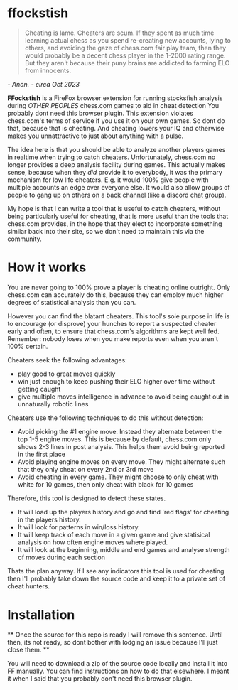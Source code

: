# ffockstish

> Cheating is lame. Cheaters are scum. If they spent as much time learning actual chess as you spend re-creating new accounts, lying to others, and avoiding the gaze of chess.com fair play team, then they would probably be a decent chess player in the 1-2000 rating range. But they aren't because their puny brains are addicted to farming ELO from innocents.

_- Anon. - circa Oct 2023_

**FFockstish** is a FireFox browser extension for running stocksfish analysis during _OTHER PEOPLES_ chess.com games to aid in cheat detection
You probably dont need this browser plugin. This extension violates chess.com's terms of service if you use it on your own games. So dont do that, because that is cheating. And cheating lowers your IQ and otherwise makes you unnattractive to just about anything with a pulse.

The idea here is that you should be able to analyze another players games in realtime when trying to catch cheaters. Unfortunately, chess.com no longer provides a deep analysis facility during games. This actually makes sense, because when they _did_ provide it to everybody, it was the primary mechanism for low life cheaters. E.g. it would 100% give people with multiple accounts an edge over everyone else. It would also allow groups of people to gang up on others on a back channel (like a discord chat group).

My hope is that I can write a tool that is useful to catch cheaters, without being particularly useful for cheating, that is more useful than the tools that chess.com provides, in the hope that they elect to incorporate something similar back into their site, so we don't need to maintain this via the community.

# How it works

You are never going to 100% prove a player is cheating online outright. Only chess.com can accurately do this, because they can employ much higher degrees of statistical analysis than you can. 

However you can find the blatant cheaters. This tool's sole purpose in life is to encourage (or disprove) your hunches to report a suspected cheater early and often, to ensure that chess.com's algorithms are kept well fed. Remember: nobody loses when you make reports even when you aren't 100% certain.

Cheaters seek the following advantages:

- play good to great moves quickly
- win just enough to keep pushing their ELO higher over time without getting caught
- give multiple moves intelligence in advance to avoid being caught out in unnaturally robotic lines

Cheaters use the following techniques to do this without detection:

- Avoid picking the #1 engine move. Instead they alternate between the top 1-5 engine moves. This is because by default, chess.com only shows 2-3 lines in post analysis. This helps them avoid being reported in the first place
- Avoid playing engine moves on every move. They might alternate such that they only cheat on every 2nd or 3rd move
- Avoid cheating in every game. They might choose to only cheat with white for 10 games, then only cheat with black for 10 games

Therefore, this tool is designed to detect these states. 

- It will load up the players history and go and find 'red flags' for cheating in the players history.
- It will look for patterns in win/loss history.
- It will keep track of each move in a given game and give statisical analysis on how often engine moves where played.
- It will look at the beginning, middle and end games and analyse strength of moves during each section

Thats the plan anyway. If I see any indicators this tool is used for cheating then I'll probably take down the source code and keep it to a private set of cheat hunters.

# Installation

** Once the source for this repo is ready I will remove this sentence. Until then, its not ready, so dont bother with lodging an issue because I'll just close them. **

You will need to download a zip of the source code locally and install it into FF manually. You can find instructions on how to do that elsewhere. I meant it when I said that you probably don't need this browser plugin.
